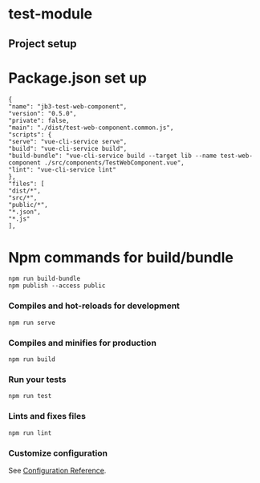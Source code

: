 # test-module

## Project setup

# Package.json set up

```
{
"name": "jb3-test-web-component",
"version": "0.5.0",
"private": false,
"main": "./dist/test-web-component.common.js",
"scripts": {
"serve": "vue-cli-service serve",
"build": "vue-cli-service build",
"build-bundle": "vue-cli-service build --target lib --name test-web-component ./src/components/TestWebComponent.vue",
"lint": "vue-cli-service lint"
},
"files": [
"dist/*",
"src/*",
"public/*",
"*.json",
"*.js"
],
```

# Npm commands for build/bundle

```
npm run build-bundle
npm publish --access public
```

### Compiles and hot-reloads for development

```
npm run serve
```

### Compiles and minifies for production

```
npm run build
```

### Run your tests

```
npm run test
```

### Lints and fixes files

```
npm run lint
```

### Customize configuration

See [Configuration Reference](https://cli.vuejs.org/config/).
